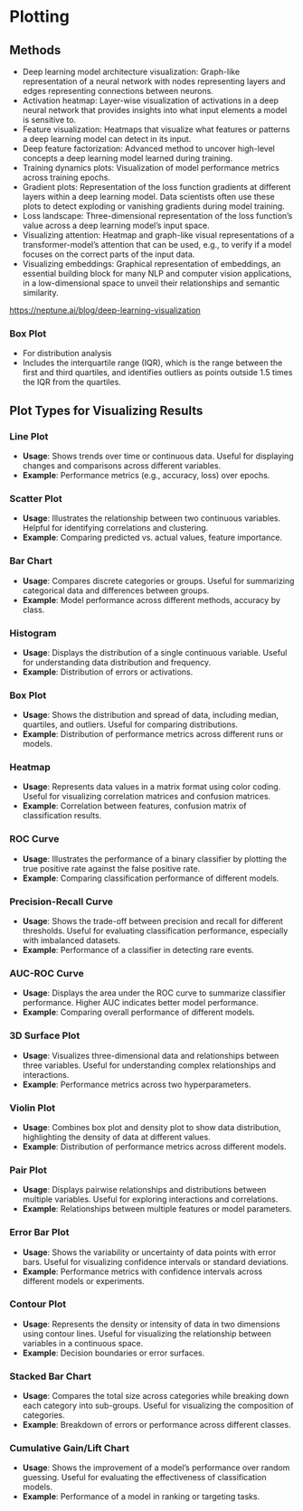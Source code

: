 # Plotting


## Methods

* Deep learning model architecture visualization: Graph-like representation of a neural network with nodes representing layers and edges representing connections between neurons.
* Activation heatmap: Layer-wise visualization of activations in a deep neural network that provides insights into what input elements a model is sensitive to.
* Feature visualization: Heatmaps that visualize what features or patterns a deep learning model can detect in its input.
* Deep feature factorization: Advanced method to uncover high-level concepts a deep learning model learned during training.
* Training dynamics plots: Visualization of model performance metrics across training epochs.
* Gradient plots: Representation of the loss function gradients at different layers within a deep learning model. Data scientists often use these plots to detect exploding or vanishing gradients during model training.
* Loss landscape: Three-dimensional representation of the loss function’s value across a deep learning model’s input space. 
* Visualizing attention: Heatmap and graph-like visual representations of a transformer-model’s attention that can be used, e.g., to verify if a model focuses on the correct parts of the input data.
* Visualizing embeddings: Graphical representation of embeddings, an essential building block for many NLP and computer vision applications, in a low-dimensional space to unveil their relationships and semantic similarity.

https://neptune.ai/blog/deep-learning-visualization



### Box Plot
- For distribution analysis
- Includes the interquartile range (IQR), which is the range between the first and third quartiles, and identifies outliers as points outside 1.5 times the IQR from the quartiles.

## Plot Types for Visualizing Results

### Line Plot
- **Usage**: Shows trends over time or continuous data. Useful for displaying changes and comparisons across different variables.
- **Example**: Performance metrics (e.g., accuracy, loss) over epochs.

### Scatter Plot
- **Usage**: Illustrates the relationship between two continuous variables. Helpful for identifying correlations and clustering.
- **Example**: Comparing predicted vs. actual values, feature importance.

### Bar Chart
- **Usage**: Compares discrete categories or groups. Useful for summarizing categorical data and differences between groups.
- **Example**: Model performance across different methods, accuracy by class.

### Histogram
- **Usage**: Displays the distribution of a single continuous variable. Useful for understanding data distribution and frequency.
- **Example**: Distribution of errors or activations.

### Box Plot
- **Usage**: Shows the distribution and spread of data, including median, quartiles, and outliers. Useful for comparing distributions.
- **Example**: Distribution of performance metrics across different runs or models.

### Heatmap
- **Usage**: Represents data values in a matrix format using color coding. Useful for visualizing correlation matrices and confusion matrices.
- **Example**: Correlation between features, confusion matrix of classification results.

### ROC Curve
- **Usage**: Illustrates the performance of a binary classifier by plotting the true positive rate against the false positive rate.
- **Example**: Comparing classification performance of different models.

### Precision-Recall Curve
- **Usage**: Shows the trade-off between precision and recall for different thresholds. Useful for evaluating classification performance, especially with imbalanced datasets.
- **Example**: Performance of a classifier in detecting rare events.

### AUC-ROC Curve
- **Usage**: Displays the area under the ROC curve to summarize classifier performance. Higher AUC indicates better model performance.
- **Example**: Comparing overall performance of different models.

### 3D Surface Plot
- **Usage**: Visualizes three-dimensional data and relationships between three variables. Useful for understanding complex relationships and interactions.
- **Example**: Performance metrics across two hyperparameters.

### Violin Plot
- **Usage**: Combines box plot and density plot to show data distribution, highlighting the density of data at different values.
- **Example**: Distribution of performance metrics across different models.

### Pair Plot
- **Usage**: Displays pairwise relationships and distributions between multiple variables. Useful for exploring interactions and correlations.
- **Example**: Relationships between multiple features or model parameters.

### Error Bar Plot
- **Usage**: Shows the variability or uncertainty of data points with error bars. Useful for visualizing confidence intervals or standard deviations.
- **Example**: Performance metrics with confidence intervals across different models or experiments.

### Contour Plot
- **Usage**: Represents the density or intensity of data in two dimensions using contour lines. Useful for visualizing the relationship between variables in a continuous space.
- **Example**: Decision boundaries or error surfaces.

### Stacked Bar Chart
- **Usage**: Compares the total size across categories while breaking down each category into sub-groups. Useful for visualizing the composition of categories.
- **Example**: Breakdown of errors or performance across different classes.

### Cumulative Gain/Lift Chart
- **Usage**: Shows the improvement of a model’s performance over random guessing. Useful for evaluating the effectiveness of classification models.
- **Example**: Performance of a model in ranking or targeting tasks.
